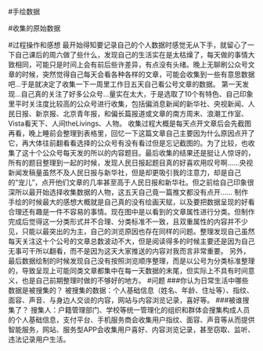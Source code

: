 #手绘数据

#收集的原始数据

#过程操作和感想
最开始得知要记录自己的个人数据时感觉无从下手，就留心了一下自己课后的周六做了些什么，发现自己的生活实在是太枯燥了，每天做的事情大致相同，可能只是时间上会有前后些许差异，有点没有头绪。晚上无聊刷公众号文章的时候，突然觉得自己每天会看各种各样的文章，可能会收集到一些有意思数据吧…于是就决定了收集一下一周里工作日五天自己看公号文章的数据。
第一天发现…自己真的关注了好多公众号…量实在太大，于是选取了10个有特色、自己印象里平时关注度比较高的公众号进行收集，包括偏消息新闻的新华社、央视新闻、人民日报、新京报、北京青年报，和偏长篇报道或文章的南方周末、浪潮工作室、Vista看天下、人间theLivings、人物。
收集过程大概是每天点开文章后会先截图再看，晚上睡前会整理到表格里，回忆一下这篇文章自己主要因为什么原因点开了它，再大体往前翻看看选择的公众号有没有看过但是忘记截图的。为了比较，也收集了这十个公众号每天发的所以的内容题目。最后收集的结果还是挺让人惊讶的，所有的题目整理到一起的时候，发现人民日报起题目真的好喜欢用叹号啊……央视新闻发稿量虽然不及人民日报与新华社，但是却更吸引我的注意力，却是自己的“宠儿”，点开他们文章的几率甚至高于人民日报和新华社。但之前给自己印象很深所以最开始选择收集数据的人物，这五天自己竟一篇推文都没有点开……
制作手绘的时候最大的感想大概就是自己真的没有绘画天赋，以及要把数据呈现的好看合理还有趣是一件不容易的事情。现在图中是以看到的文章属性进行分类。但制作完成后觉得这一分类形式并不合理、分类标准不一致，且双重属性的内容并不少见，只能以最突出的为主，自己的浏览原因也存在同样的问题。整理发现自己虽然每天关注这十个公号的文章总数波动不大，但是阅读得多的时候主要还是因为自己无事可干所以翻看，而不是因为这天大家推送的内容对我而言非常重要。
另外，最后数据绘制的时候发现自己没有按照浏览顺序整理，而是以公号为分类标准整理的，导致呈现上可能同类文章都集中在每一天数据的末尾，但实际上不具有时间意义，也是自己前期整理时做的不够好的地方。
#问题
###你认为日常生活中哪些数据是被搜集的？
被搜集的数据：个人基础信息（姓名、年龄、住址等）、指纹、面容、声音、与身边人交谈的内容，网站与内容浏览记录，喜好等。
###被谁搜集了？
搜集人：户籍管理部门、学校等统一管理化的组织和群体会搜集构成人员的个人基础信息，支付平台、手机服务商会收集用户指纹、面容、声音等从而提供智能服务，网站、服务型APP会收集用户喜好、内容浏览记录，甚至窃取、监听、违法记录用户生活。
